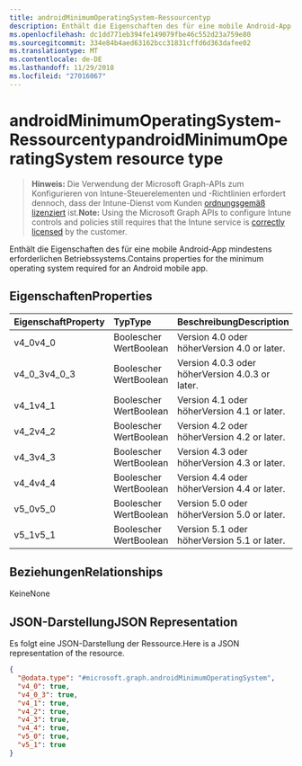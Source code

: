 ```yaml
---
title: androidMinimumOperatingSystem-Ressourcentyp
description: Enthält die Eigenschaften des für eine mobile Android-App mindestens erforderlichen Betriebssystems.
ms.openlocfilehash: dc1dd771eb394fe149079fbe46c552d23a759e80
ms.sourcegitcommit: 334e84b4aed63162bcc31831cffd6d363dafee02
ms.translationtype: MT
ms.contentlocale: de-DE
ms.lasthandoff: 11/29/2018
ms.locfileid: "27016067"
---
```

# <a name="androidminimumoperatingsystem-resource-type"></a><span data-ttu-id="214ec-103">androidMinimumOperatingSystem-Ressourcentyp</span><span class="sxs-lookup"><span data-stu-id="214ec-103">androidMinimumOperatingSystem resource type</span></span>

> <span data-ttu-id="214ec-104">**Hinweis:** Die Verwendung der Microsoft Graph-APIs zum Konfigurieren von Intune-Steuerelementen und -Richtlinien erfordert dennoch, dass der Intune-Dienst vom Kunden [ordnungsgemäß lizenziert](https://go.microsoft.com/fwlink/?linkid=839381) ist.</span><span class="sxs-lookup"><span data-stu-id="214ec-104">**Note:** Using the Microsoft Graph APIs to configure Intune controls and policies still requires that the Intune service is [correctly licensed](https://go.microsoft.com/fwlink/?linkid=839381) by the customer.</span></span>

<span data-ttu-id="214ec-105">Enthält die Eigenschaften des für eine mobile Android-App mindestens erforderlichen Betriebssystems.</span><span class="sxs-lookup"><span data-stu-id="214ec-105">Contains properties for the minimum operating system required for an Android mobile app.</span></span>
## <a name="properties"></a><span data-ttu-id="214ec-106">Eigenschaften</span><span class="sxs-lookup"><span data-stu-id="214ec-106">Properties</span></span>
|<span data-ttu-id="214ec-107">Eigenschaft</span><span class="sxs-lookup"><span data-stu-id="214ec-107">Property</span></span>|<span data-ttu-id="214ec-108">Typ</span><span class="sxs-lookup"><span data-stu-id="214ec-108">Type</span></span>|<span data-ttu-id="214ec-109">Beschreibung</span><span class="sxs-lookup"><span data-stu-id="214ec-109">Description</span></span>|
|:---|:---|:---|
|<span data-ttu-id="214ec-110">v4_0</span><span class="sxs-lookup"><span data-stu-id="214ec-110">v4_0</span></span>|<span data-ttu-id="214ec-111">Boolescher Wert</span><span class="sxs-lookup"><span data-stu-id="214ec-111">Boolean</span></span>|<span data-ttu-id="214ec-112">Version 4.0 oder höher</span><span class="sxs-lookup"><span data-stu-id="214ec-112">Version 4.0 or later.</span></span>|
|<span data-ttu-id="214ec-113">v4_0_3</span><span class="sxs-lookup"><span data-stu-id="214ec-113">v4_0_3</span></span>|<span data-ttu-id="214ec-114">Boolescher Wert</span><span class="sxs-lookup"><span data-stu-id="214ec-114">Boolean</span></span>|<span data-ttu-id="214ec-115">Version 4.0.3 oder höher</span><span class="sxs-lookup"><span data-stu-id="214ec-115">Version 4.0.3 or later.</span></span>|
|<span data-ttu-id="214ec-116">v4_1</span><span class="sxs-lookup"><span data-stu-id="214ec-116">v4_1</span></span>|<span data-ttu-id="214ec-117">Boolescher Wert</span><span class="sxs-lookup"><span data-stu-id="214ec-117">Boolean</span></span>|<span data-ttu-id="214ec-118">Version 4.1 oder höher</span><span class="sxs-lookup"><span data-stu-id="214ec-118">Version 4.1 or later.</span></span>|
|<span data-ttu-id="214ec-119">v4_2</span><span class="sxs-lookup"><span data-stu-id="214ec-119">v4_2</span></span>|<span data-ttu-id="214ec-120">Boolescher Wert</span><span class="sxs-lookup"><span data-stu-id="214ec-120">Boolean</span></span>|<span data-ttu-id="214ec-121">Version 4.2 oder höher</span><span class="sxs-lookup"><span data-stu-id="214ec-121">Version 4.2 or later.</span></span>|
|<span data-ttu-id="214ec-122">v4_3</span><span class="sxs-lookup"><span data-stu-id="214ec-122">v4_3</span></span>|<span data-ttu-id="214ec-123">Boolescher Wert</span><span class="sxs-lookup"><span data-stu-id="214ec-123">Boolean</span></span>|<span data-ttu-id="214ec-124">Version 4.3 oder höher</span><span class="sxs-lookup"><span data-stu-id="214ec-124">Version 4.3 or later.</span></span>|
|<span data-ttu-id="214ec-125">v4_4</span><span class="sxs-lookup"><span data-stu-id="214ec-125">v4_4</span></span>|<span data-ttu-id="214ec-126">Boolescher Wert</span><span class="sxs-lookup"><span data-stu-id="214ec-126">Boolean</span></span>|<span data-ttu-id="214ec-127">Version 4.4 oder höher</span><span class="sxs-lookup"><span data-stu-id="214ec-127">Version 4.4 or later.</span></span>|
|<span data-ttu-id="214ec-128">v5_0</span><span class="sxs-lookup"><span data-stu-id="214ec-128">v5_0</span></span>|<span data-ttu-id="214ec-129">Boolescher Wert</span><span class="sxs-lookup"><span data-stu-id="214ec-129">Boolean</span></span>|<span data-ttu-id="214ec-130">Version 5.0 oder höher</span><span class="sxs-lookup"><span data-stu-id="214ec-130">Version 5.0 or later.</span></span>|
|<span data-ttu-id="214ec-131">v5_1</span><span class="sxs-lookup"><span data-stu-id="214ec-131">v5_1</span></span>|<span data-ttu-id="214ec-132">Boolescher Wert</span><span class="sxs-lookup"><span data-stu-id="214ec-132">Boolean</span></span>|<span data-ttu-id="214ec-133">Version 5.1 oder höher</span><span class="sxs-lookup"><span data-stu-id="214ec-133">Version 5.1 or later.</span></span>|

## <a name="relationships"></a><span data-ttu-id="214ec-134">Beziehungen</span><span class="sxs-lookup"><span data-stu-id="214ec-134">Relationships</span></span>
<span data-ttu-id="214ec-135">Keine</span><span class="sxs-lookup"><span data-stu-id="214ec-135">None</span></span>
## <a name="json-representation"></a><span data-ttu-id="214ec-136">JSON-Darstellung</span><span class="sxs-lookup"><span data-stu-id="214ec-136">JSON Representation</span></span>
<span data-ttu-id="214ec-137">Es folgt eine JSON-Darstellung der Ressource.</span><span class="sxs-lookup"><span data-stu-id="214ec-137">Here is a JSON representation of the resource.</span></span>
<!-- {
  "blockType": "resource",
  "@odata.type": "microsoft.graph.androidMinimumOperatingSystem"
}
-->
``` json
{
  "@odata.type": "#microsoft.graph.androidMinimumOperatingSystem",
  "v4_0": true,
  "v4_0_3": true,
  "v4_1": true,
  "v4_2": true,
  "v4_3": true,
  "v4_4": true,
  "v5_0": true,
  "v5_1": true
}
```



